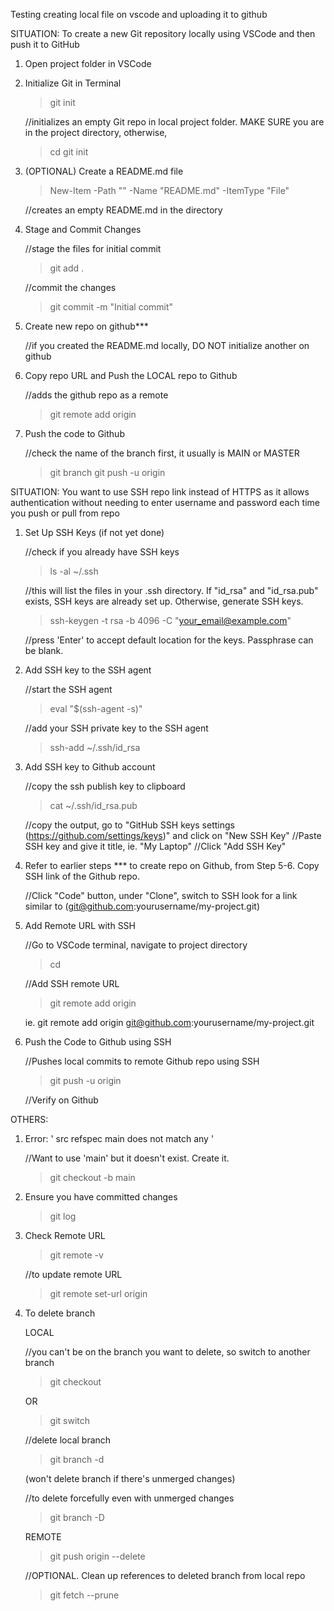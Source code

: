 Testing creating local file on vscode and uploading it to github


SITUATION: 
    To create a new Git repository locally using VSCode and then push it to GitHub

1) Open project folder in VSCode
2) Initialize Git in Terminal

    > git init

    //initializes an empty Git repo in local project folder. MAKE SURE you are in the project directory, otherwise,
    
    > cd <path>
    > git init

3) (OPTIONAL) Create a README.md file
    > New-Item -Path "<path to project>" -Name "README.md" -ItemType "File"

    //creates an empty README.md in the directory

4) Stage and Commit Changes

    //stage the files for initial commit
    > git add .

    //commit the changes
    > git commit -m "Initial commit"

5) Create new repo on github***
    
    //if you created the README.md locally, DO NOT initialize another on github

6) Copy repo URL and Push the LOCAL repo to Github

    //adds the github repo as a remote
    > git remote add origin <repo URL>

7) Push the code to Github

    //check the name of the branch first, it usually is MAIN or MASTER
    > git branch
    > git push -u origin <branch>


SITUATION:
    You want to use SSH repo link instead of HTTPS as it allows authentication without needing to enter username and password each time you push or pull from repo

1) Set Up SSH Keys (if not yet done)
    
    //check if you already have SSH keys
    > ls -al ~/.ssh

    //this will list the files in your .ssh directory. If "id_rsa" and "id_rsa.pub" exists, SSH keys are already set up. Otherwise, generate SSH keys.
    > ssh-keygen -t rsa -b 4096 -C "your_email@example.com"

    //press 'Enter' to accept default location for the keys. Passphrase can be blank.

2) Add SSH key to the SSH agent

    //start the SSH agent
    > eval "$(ssh-agent -s)"

    //add your SSH private key to the SSH agent
    > ssh-add ~/.ssh/id_rsa

3) Add SSH key to Github account

    //copy the ssh publish key to clipboard
    > cat ~/.ssh/id_rsa.pub

    //copy the output, go to "GitHub SSH keys settings (https://github.com/settings/keys)" and click on "New SSH Key"
    //Paste SSH key and give it title, ie. "My Laptop"
    //Click "Add SSH Key"

4) Refer to earlier steps *** to create repo on Github, from Step 5-6. Copy SSH link of the Github repo.

    //Click "Code" button, under "Clone", switch to SSH
    look for a link similar to (git@github.com:yourusername/my-project.git)

5) Add Remote URL with SSH

    //Go to VSCode terminal, navigate to project directory
    > cd <project path>

    //Add SSH remote URL
    > git remote add origin <SSH remote URL>

    ie. git remote add origin git@github.com:yourusername/my-project.git

6) Push the Code to Github using SSH

    //Pushes local commits to remote Github repo using SSH
    > git push -u origin <branch>

    //Verify on Github


OTHERS:

1. Error:  ' src refspec main does not match any '

    //Want to use 'main' but it doesn't exist. Create it.
    > git checkout -b main

2. Ensure you have committed changes

    > git log

3. Check Remote URL

    > git remote -v

    //to update remote URL
    > git remote set-url origin <remote url>

4. To delete branch

    LOCAL

    //you can't be on the branch you want to delete, so switch to another branch
    > git checkout <branch>

    OR
    > git switch <branch>

    //delete local branch
    > git branch -d <branch to be deleted>

    (won't delete branch if there's unmerged changes)
    
    //to delete forcefully even with unmerged changes
    > git branch -D <branch to be deleted>

    REMOTE

    > git push origin --delete <branch to be deleted>

    //OPTIONAL. Clean up references to deleted branch from local repo
    > git fetch --prune




